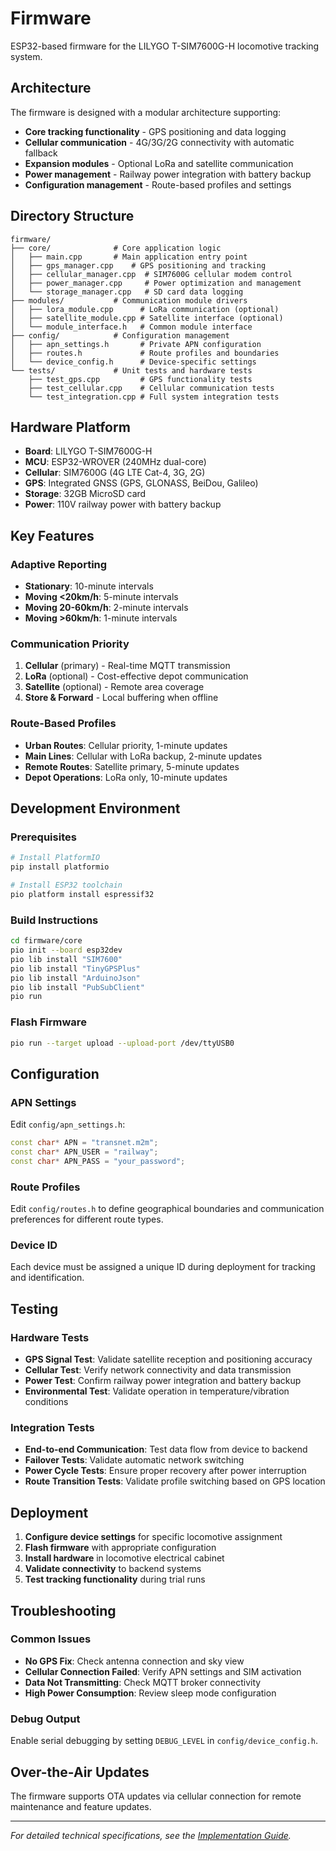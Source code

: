 # Firmware

ESP32-based firmware for the LILYGO T-SIM7600G-H locomotive tracking system.

## Architecture

The firmware is designed with a modular architecture supporting:

- **Core tracking functionality** - GPS positioning and data logging
- **Cellular communication** - 4G/3G/2G connectivity with automatic fallback
- **Expansion modules** - Optional LoRa and satellite communication
- **Power management** - Railway power integration with battery backup
- **Configuration management** - Route-based profiles and settings

## Directory Structure

```
firmware/
├── core/              # Core application logic
│   ├── main.cpp       # Main application entry point
│   ├── gps_manager.cpp    # GPS positioning and tracking
│   ├── cellular_manager.cpp  # SIM7600G cellular modem control
│   ├── power_manager.cpp     # Power optimization and management
│   └── storage_manager.cpp   # SD card data logging
├── modules/           # Communication module drivers
│   ├── lora_module.cpp      # LoRa communication (optional)
│   ├── satellite_module.cpp # Satellite interface (optional)
│   └── module_interface.h   # Common module interface
├── config/            # Configuration management
│   ├── apn_settings.h       # Private APN configuration
│   ├── routes.h             # Route profiles and boundaries
│   └── device_config.h      # Device-specific settings
└── tests/             # Unit tests and hardware tests
    ├── test_gps.cpp         # GPS functionality tests
    ├── test_cellular.cpp    # Cellular communication tests
    └── test_integration.cpp # Full system integration tests
```

## Hardware Platform

- **Board**: LILYGO T-SIM7600G-H
- **MCU**: ESP32-WROVER (240MHz dual-core)
- **Cellular**: SIM7600G (4G LTE Cat-4, 3G, 2G)
- **GPS**: Integrated GNSS (GPS, GLONASS, BeiDou, Galileo)
- **Storage**: 32GB MicroSD card
- **Power**: 110V railway power with battery backup

## Key Features

### Adaptive Reporting
- **Stationary**: 10-minute intervals
- **Moving <20km/h**: 5-minute intervals  
- **Moving 20-60km/h**: 2-minute intervals
- **Moving >60km/h**: 1-minute intervals

### Communication Priority
1. **Cellular** (primary) - Real-time MQTT transmission
2. **LoRa** (optional) - Cost-effective depot communication
3. **Satellite** (optional) - Remote area coverage
4. **Store & Forward** - Local buffering when offline

### Route-Based Profiles
- **Urban Routes**: Cellular priority, 1-minute updates
- **Main Lines**: Cellular with LoRa backup, 2-minute updates
- **Remote Routes**: Satellite primary, 5-minute updates
- **Depot Operations**: LoRa only, 10-minute updates

## Development Environment

### Prerequisites
```bash
# Install PlatformIO
pip install platformio

# Install ESP32 toolchain
pio platform install espressif32
```

### Build Instructions
```bash
cd firmware/core
pio init --board esp32dev
pio lib install "SIM7600"
pio lib install "TinyGPSPlus"
pio lib install "ArduinoJson"
pio lib install "PubSubClient"
pio run
```

### Flash Firmware
```bash
pio run --target upload --upload-port /dev/ttyUSB0
```

## Configuration

### APN Settings
Edit `config/apn_settings.h`:
```cpp
const char* APN = "transnet.m2m";
const char* APN_USER = "railway";
const char* APN_PASS = "your_password";
```

### Route Profiles
Edit `config/routes.h` to define geographical boundaries and communication preferences for different route types.

### Device ID
Each device must be assigned a unique ID during deployment for tracking and identification.

## Testing

### Hardware Tests
- **GPS Signal Test**: Validate satellite reception and positioning accuracy
- **Cellular Test**: Verify network connectivity and data transmission
- **Power Test**: Confirm railway power integration and battery backup
- **Environmental Test**: Validate operation in temperature/vibration conditions

### Integration Tests
- **End-to-end Communication**: Test data flow from device to backend
- **Failover Tests**: Validate automatic network switching
- **Power Cycle Tests**: Ensure proper recovery after power interruption
- **Route Transition Tests**: Validate profile switching based on GPS location

## Deployment

1. **Configure device settings** for specific locomotive assignment
2. **Flash firmware** with appropriate configuration
3. **Install hardware** in locomotive electrical cabinet
4. **Validate connectivity** to backend systems
5. **Test tracking functionality** during trial runs

## Troubleshooting

### Common Issues
- **No GPS Fix**: Check antenna connection and sky view
- **Cellular Connection Failed**: Verify APN settings and SIM activation
- **Data Not Transmitting**: Check MQTT broker connectivity
- **High Power Consumption**: Review sleep mode configuration

### Debug Output
Enable serial debugging by setting `DEBUG_LEVEL` in `config/device_config.h`.

## Over-the-Air Updates

The firmware supports OTA updates via cellular connection for remote maintenance and feature updates.

---

*For detailed technical specifications, see the [Implementation Guide](../docs/implementation-guide.md).*